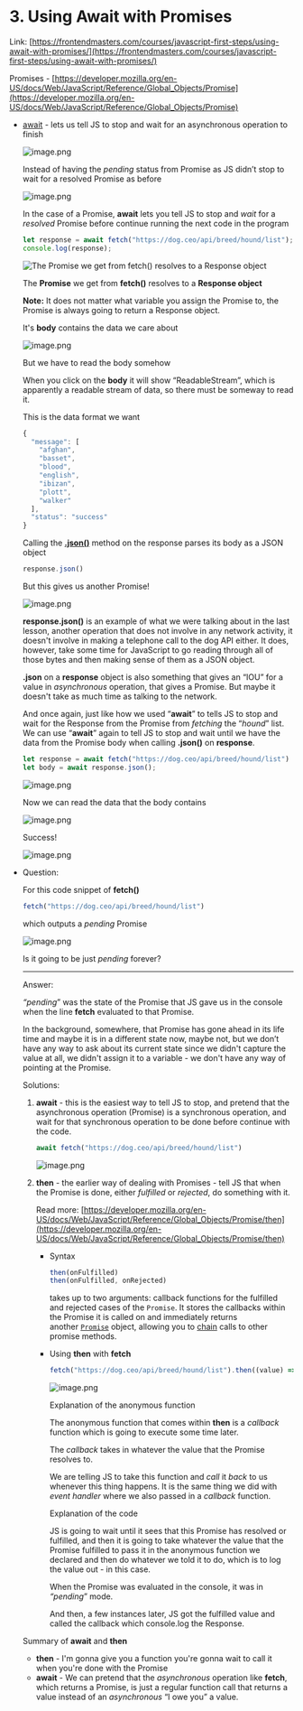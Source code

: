 # 3. Using Await with Promises

Link: [https://frontendmasters.com/courses/javascript-first-steps/using-await-with-promises/](https://frontendmasters.com/courses/javascript-first-steps/using-await-with-promises/)

Promises - [https://developer.mozilla.org/en-US/docs/Web/JavaScript/Reference/Global_Objects/Promise](https://developer.mozilla.org/en-US/docs/Web/JavaScript/Reference/Global_Objects/Promise)

- [await](https://developer.mozilla.org/en-US/docs/Web/JavaScript/Reference/Operators/await) - lets us tell JS to stop and wait for an asynchronous operation to finish
    
    ![image.png](./image/image_01.png)
    
    Instead of having the *pending* status from Promise as JS didn’t stop to wait for a resolved Promise as before
    
    ![image.png](./image/image_02.png)
    
    In the case of a Promise, **await** lets you tell JS to stop and *wait* for a *resolved* Promise before continue running the next code in the program
    
    ```jsx
    let response = await fetch("https://dog.ceo/api/breed/hound/list");
    console.log(response);
    ```
    
    ![The **Promise** we get from **fetch()** resolves to a **Response object**](./image/image_03.png)
    
    The **Promise** we get from **fetch()** resolves to a **Response object**
    
    **Note:** It does not matter what variable you assign the Promise to, the Promise is always going to return a Response object.
    
    It's **body** contains the data we care about
    
    ![image.png](./image/image_04.png)
    
    But we have to read the body somehow
    
    When you click on the **body** it will show “ReadableStream”, which is apparently a readable stream of data, so there must be someway to read it.
    
    This is the data format we want
    
    ```jsx
    {
      "message": [
        "afghan",
        "basset",
        "blood",
        "english",
        "ibizan",
        "plott",
        "walker"
      ],
      "status": "success"
    }
    ```
    
    Calling the [**.json()**](https://developer.mozilla.org/en-US/docs/Web/API/Response/json) method on the response parses its body as a JSON object
    
    ```jsx
    response.json()
    ```
    
    But this gives us another Promise!
    
    ![image.png](./image/image_05.png)
    
    **response.json()** is an example of what we were talking about in the last lesson, another operation that does not involve in any network activity, it doesn't involve in making a telephone call to the dog API either. It does, however, take some time for JavaScript to go reading through all of those bytes and then making sense of them as a JSON object.
    
    **.json** on a **response** object is also something that gives an “IOU” for a value in *asynchronous* operation, that gives a Promise. But maybe it doesn't take as much time as talking to the network.
    
    And once again, just like how we used “**await**” to tells JS to stop and wait for the Response from the Promise from *fetching* the “*hound*” list. We can use “**await**” again to tell JS to stop and wait until we have the data from the Promise body when calling **.json()** on **response**.
    
    ```jsx
    let response = await fetch("https://dog.ceo/api/breed/hound/list")
    let body = await response.json();
    ```
    
    ![image.png](./image/image_06.png)
    
    Now we can read the data that the body contains
    
    ![image.png](./image/image_07.png)
    
    Success!
    
    ![image.png](./image/image_08.png)
    
- Question:
    
    For this code snippet of **fetch()**
    
    ```jsx
    fetch("https://dog.ceo/api/breed/hound/list")
    ```
    
    which outputs a *pending* Promise
    
    ![image.png](./image/image_09.png)
    
    Is it going to be just *pending* forever?
    
    ---
    
    Answer:
    
    *“pending*” was the state of the Promise that JS gave us in the console when the line **fetch** evaluated to that Promise.
    
    In the background, somewhere, that Promise has gone ahead in its life time and maybe it is in a different state now, maybe not, but we don’t have any way to ask about its current state since we didn't capture the value at all, we didn't assign it to a variable - we don't have any way of pointing at the Promise.
    
    Solutions:
    
    1. **await** - this is the easiest way to tell JS to stop, and pretend that the asynchronous operation (Promise) is a synchronous operation, and wait for that synchronous operation to be done before continue with the code.
        
        ```jsx
        await fetch("https://dog.ceo/api/breed/hound/list")
        ```
        
        ![image.png](./image/image_10.png)
        
    2. **then** - the earlier way of dealing with Promises - tell JS that when the Promise is done, either *fulfilled* or *rejected*, do something with it.
        
        Read more: [https://developer.mozilla.org/en-US/docs/Web/JavaScript/Reference/Global_Objects/Promise/then](https://developer.mozilla.org/en-US/docs/Web/JavaScript/Reference/Global_Objects/Promise/then)
        
        - Syntax
            
            ```jsx
            then(onFulfilled)
            then(onFulfilled, onRejected)
            ```
            
            takes up to two arguments: callback functions for the fulfilled and rejected cases of the `Promise`. It stores the callbacks within the Promise it is called on and immediately returns another [`Promise`](https://developer.mozilla.org/en-US/docs/Web/JavaScript/Reference/Global_Objects/Promise) object, allowing you to [chain](https://developer.mozilla.org/en-US/docs/Web/JavaScript/Guide/Using_promises#chaining) calls to other promise methods.
            
        - Using **then** with **fetch**
            
            ```jsx
            fetch("https://dog.ceo/api/breed/hound/list").then((value) => console.log(value))
            ```
            
            ![image.png](./image/image_11.png)
            
            Explanation of the anonymous function
            
            The anonymous function that comes within **then** is a *callback* function which is going to execute some time later.
            
            The *callback* takes in whatever the value that the Promise resolves to.
            
            We are telling JS to take this function and *call* it *back* to us whenever this thing happens. It is the same thing we did with *event handler* where we also passed in a *callback* function.
            
            Explanation of the code
            
            JS is going to wait until it sees that this Promise has resolved or fulfilled, and then it is going to take whatever the value that the Promise fulfilled to pass it in the anonymous function we declared and then do whatever we told it to do, which is to log the value out - in this case.
            
            When the Promise was evaluated in the console, it was in *“pending*” mode.
            
            And then, a few instances later, JS got the fulfilled value and called the callback which console.log the Response.
            
    
    Summary of **await** and **then**
    
    - **then** - I'm gonna give you a function you're gonna wait to call it when you're done with the Promise
    - **await** - We can pretend that the *asynchronous* operation like **fetch**, which returns a Promise, is just a regular function call that returns a value instead of an *asynchronous* “I owe you” a value.